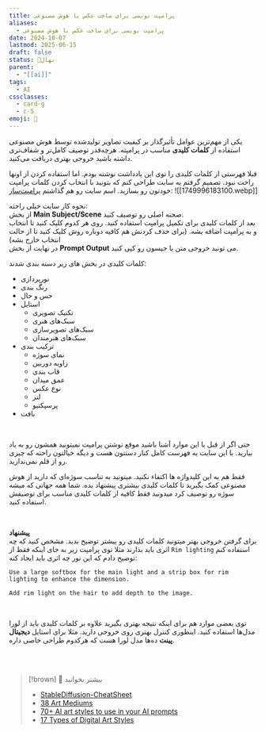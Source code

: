 ```yaml
---
title: پرامپت نویسی برای ساخت عکس با هوش مصنوعی
aliases:
  - پرامپت نویسی برای ساخت عکس با هوش مصنوعی
date: 2024-10-07
lastmod: 2025-06-15
draft: false
status: 🌱نهال
parent:
  - "[[ai]]"
tags:
  - AI
cssclasses:
  - card-g
  - c-5
emoji: 🌱
---
```


یکی از مهم‌ترین عوامل تأثیرگذار بر کیفیت تصاویر تولیدشده توسط هوش مصنوعی استفاده از **کلمات کلیدی** مناسب در پرامپته. هرچه‌قدر توصیف کامل‌تر و شفاف‌تری داشته باشید خروجی بهتری دریافت می‌کنید.

قبلا فهرستی از کلمات کلیدی را توی این یادداشت نوشته بودم. اما استفاده کردن از اونها راحت نبود. تصمیم گرفتم یه سایت طراحی کنم که بتونید با انتخاب کردن کلمات پرامپت خودتون رو بسازید. اسم سایت رو هم گذاشتم [پرامپت‌ساز](https://promptsaz.ifard.ir/):
![[1749996183100.webp]]

نحوه کار سایت خیلی راحته: <br> 
از بخش **Main Subject/Scene** صحنه اصلی رو توصیف کنید. <br> 
بعد از کلمات کلیدی برای تکمیل پرامپت استفاده کنید. روی هر کدوم کلیک کنید تا انتخاب و به پرامپت اضافه بشه. (برای حذف کردنش هم کافیه دوباره روش کلیک کنید تا از حالت انتخاب خارج بشه) <br> 
در نهایت از بخش **Prompt Output** می تونید خروجی متن یا جیسون رو کپی کنید. <br> 


کلمات کلیدی در بخش های زیر دسته بندی شدند:
- نورپردازی
- رنگ بندی
- حس و حال
- استایل
	- تکنیک تصویری
	- سبک‌های هنری
	- سبک‌های تصویرسازی
	- سبک‌های هنرمندان
- ترکیب بندی
	- نمای سوژه
	- زاویه دوربین
	- قاب بندی
	- عمق میدان
	- نوع عکس
	- لنز
	- پرسپکتیو
- بافت

<br> 

حتی اگر از قبل با این موارد آشنا باشید موقع نوشتن پرامپت نمیتونید همشون رو به یاد بیارید. با این سایت یه فهرست کامل کنار دستتون هست و دیگه خیالتون راحته که چیزی رو از قلم نمی‌ندازید.

فقط هم به این کلیدواژه ها اکتفاء نکنید. میتونید به تناسب سوژه‌ای که دارید از هوش مصنوعی کمک بگیرید تا کلمات کلیدی بیشتری پیشنهاد بده. شما همه جهاتی که میشه سوژه رو توصیف کرد میدونید فقط کافیه از کلمات کلیدی مناسب برای توصیفش استفاده کنید.

<br> 

**پیشنهاد** <br> 
برای گرفتن خروجی بهتر میتونید کلمات کلیدی رو بیشتر توضیح بدید. مشخص کنید که چه اثری باید بذارند مثلا توی پرامپت زیر به جای اینکه فقط از `Rim lighting` استفاده کنم توضیح دادم که این نور چه اثری باید ایجاد کنه:

```
Use a large softbox for the main light and a strip box for rim lighting to enhance the dimension.

Add rim light on the hair to add depth to the image.
```

<br> 

توی بعضی موارد هم برای اینکه نتیجه بهتری بگیرید علاوه بر کلمات کلیدی باید از لورا مدل‌ها استفاده کنید. اینطوری کنترل بهتری روی خروجی دارید. مثلا برای استایل **دیجیتال پینت** ده‌ها مدل لورا هست که هرکدوم طراحی خاصی داره.
<br>


<br><br> 

> [!brown] 📜 بیشتر بخوانید
> - [StableDiffusion-CheatSheet](https://supagruen.github.io/StableDiffusion-CheatSheet/)
> - [38 Art Mediums](https://www.artchive.com/art-mediums/)
> - [70+ AI art styles to use in your AI prompts](https://zapier.com/blog/ai-art-styles)
> - [17 Types of Digital Art Styles](https://www.artchive.com/art-mediums/digital-art/styles/)
